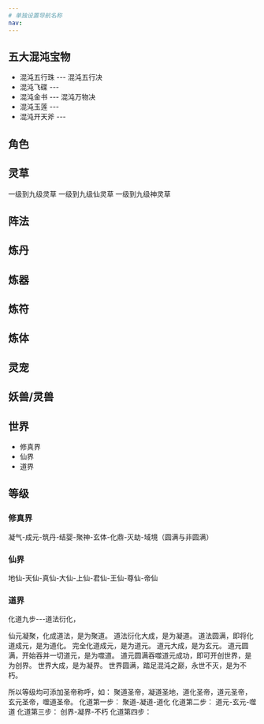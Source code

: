 ```yaml
---
# 单独设置导航名称
nav:
---
```


## 五大混沌宝物

- 混沌五行珠 --- 混沌五行决
- 混沌飞碟 ---
- 混沌金书 --- 混沌万物决
- 混沌玉莲 ---
- 混沌开天斧 ---

## 角色

## 灵草

一级到九级灵草
一级到九级仙灵草
一级到九级神灵草

## 阵法

## 炼丹

## 炼器

## 炼符

## 炼体

## 灵宠

## 妖兽/灵兽

## 世界

- 修真界
- 仙界
- 道界

## 等级

### 修真界

凝气-成元-筑丹-结婴-聚神-玄体-化鼎-灭劫-域境（圆满与非圆满）

### 仙界

地仙-天仙-真仙-大仙-上仙-君仙-王仙-尊仙-帝仙

### 道界

化道九步---道法衍化，

仙元凝聚，化成道法，是为聚道。
道法衍化大成，是为凝道。
道法圆满，即将化道成元，是为道化。
完全化道成元，是为道元。
道元大成，是为玄元。
道元圆满，开始吞并一切道元，是为噬道。
道元圆满吞噬道元成功，即可开创世界，是为创界。
世界大成，是为凝界。
世界圆满，踏足混沌之巅，永世不灭，是为不朽。

所以等级均可添加圣帝称呼，如： 聚道圣帝，凝道圣地，道化圣帝，道元圣帝，玄元圣帝，噬道圣帝。
化道第一步： 聚道-凝道-道化
化道第二步： 道元-玄元-噬道
化道第三步： 创界-凝界-不朽
化道第四步：
